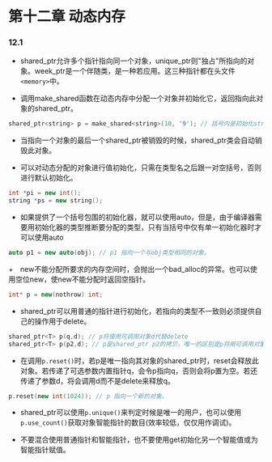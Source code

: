 # 第十二章 动态内存


### 12.1

+ shared_ptr允许多个指针指向同一个对象，unique_ptr则"独占"所指向的对象。week_ptr是一个伴随类，是一种若应用。这三种指针都在头文件`<memory>`中。

+ 调用make_shared函数在动态内存中分配一个对象并初始化它，返回指向此对象的shared_ptr。
```c++
shared_ptr<string> p = make_shared<string>(10, '9'); // 括号内是初始化string的参数。
```

+ 当指向一个对象的最后一个shared_ptr被销毁的时候，shared_ptr类会自动销毁此对象。

+ 可以对动态分配的对象进行值初始化，只需在类型名之后跟一对空括号，否则进行默认初始化。
```c++
int *pi = new int();
string *ps = new string();
```

+ 如果提供了一个括号包围的初始化器，就可以使用auto，但是，由于编译器需要用初始化器的类型推断要分配的类型，只有当括号中仅有单一初始化器时才可以使用auto
```c++
auto p1 = new auto(obj); // p1 指向一个与obj类型相同的对象。
```

+　new不能分配所要求的内存空间时，会抛出一个bad_alloc的异常。也可以使用空位new，使new不能分配时返回空指针。
```c++
int* p = new(nothrow) int;
```

+ shared_ptr可以用普通的指针进行初始化，若指向的类型不一致则必须提供自己的操作用于delete。
```c++
shared_ptr<T> p(q,d); // p将使用可调用对象d代替delete
shared_ptr<T> p(p2,d); // p是shared_ptr p2的拷贝，唯一的区别是p将用可调用对象d代替delete。
```

+ 在调用`p.reset()`时，若p是唯一指向其对象的shared_ptr时，reset会释放此对象。若传递了可选参数内置指针q，会令p指向q，否则会将p置为空。若还传递了参数d，将会调用d而不是delete来释放q。
```c++
p.reset(new int(1024)); // p 指向一个新的对象。
```
+ shared_ptr可以使用`p.unique()`来判定时候是唯一的用户，也可以使用`p.use_count()`获取对象智能指针的数目(效率较低，仅仅用作调试)。

+ 不要混合使用普通指针和智能指针，也不要使用get初始化另一个智能值或为智能指针赋值。
